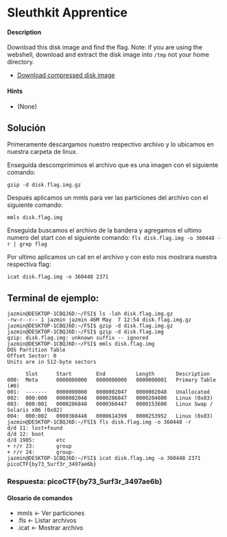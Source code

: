 # Sleuthkit Apprentice

#### Description

Download this disk image and find the flag. Note: if you are using the webshell, download and extract the disk image into `/tmp` not your home directory.

- [Download compressed disk image](https://artifacts.picoctf.net/c/136/disk.flag.img.gz)

#### Hints

* (None)

## Solución

Primeramente descargamos nuestro respectivo archivo y lo ubicamos en nuestra carpeta de linux.

Enseguida descomprimimos el archivo que es una imagen con el siguiente comando:

`gzip -d disk.flag.img.gz`

Después aplicamos un mmls para ver las particiones del archivo con el siguiente comando:

`mmls disk.flag.img`

Enseguida buscamos el archivo de la bandera y agregamos el ultimo numero del start con el siguiente comando:
`fls disk.flag.img -o 360448 -r | grep flag`

Por ultimo aplicamos un cat en el archivo y con esto nos mostrara nuestra respectiva flag:

`icat disk.flag.img -o 360448 2371`

## Terminal de ejemplo:

```
jazmin@DESKTOP-1CBQJ6D:~/FSI$ ls -lah disk.flag.img.gz
-rw-r--r-- 1 jazmin jazmin 46M May  7 12:54 disk.flag.img.gz
jazmin@DESKTOP-1CBQJ6D:~/FSI$ gzip -d disk.flag.img.gz
jazmin@DESKTOP-1CBQJ6D:~/FSI$ gzip -d disk.flag.img
gzip: disk.flag.img: unknown suffix -- ignored
jazmin@DESKTOP-1CBQJ6D:~/FSI$ mmls disk.flag.img
DOS Partition Table
Offset Sector: 0
Units are in 512-byte sectors

      Slot      Start        End          Length       Description
000:  Meta      0000000000   0000000000   0000000001   Primary Table (#0)
001:  -------   0000000000   0000002047   0000002048   Unallocated
002:  000:000   0000002048   0000206847   0000204800   Linux (0x83)
003:  000:001   0000206848   0000360447   0000153600   Linux Swap / Solaris x86 (0x82)
004:  000:002   0000360448   0000614399   0000253952   Linux (0x83)
jazmin@DESKTOP-1CBQJ6D:~/FSI$ fls disk.flag.img -o 360448 -r
d/d 11: lost+found
d/d 12: boot
d/d 1985:       etc
+ r/r 23:       group
+ r/r 24:       group-
jazmin@DESKTOP-1CBQJ6D:~/FSI$ icat disk.flag.img -o 360448 2371
picoCTF{by73_5urf3r_3497ae6b}
```

### Respuesta: picoCTF{by73_5urf3r_3497ae6b}

#### Glosario de comandos
* mmls <- Ver particiones
* .fls <- Listar archivos
* .icat <- Mostrar archivo